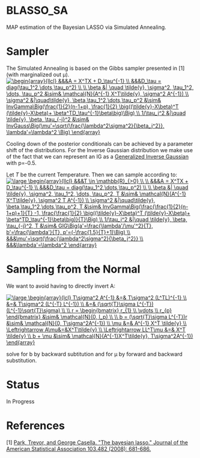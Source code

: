 # BLASSO_SA
MAP estimation of the Bayesian LASSO via Simulated Annealing.

# Sampler
The Simulated Annealing is based on the Gibbs sampler presented in [1] (with marginalized out &#956;).
<a href="https://www.codecogs.com/eqnedit.php?latex=\begin{array}{llcl}&space;&&&A&space;=&space;X^TX&space;&plus;&space;D_\tau^{-1}&space;\\&space;&&&D_\tau&space;=&space;diag(\tau_1^2,\dots,\tau_p^2)&space;\\&space;\\&space;\beta&space;&|&space;\quad&space;\tilde{y},&space;\sigma^2,&space;\tau_1^2,&space;\dots,&space;\tau_p^2&space;&\sim&&space;\mathcal{N}(A^{-1}&space;X^T\tilde{y},&space;\sigma^2&space;A^{-1})&space;\\&space;\sigma^2&space;&|\quad\tilde{y},&space;\beta,\tau_1^2,\dots,\tau_p^2&space;&\sim&&space;InvGamma\Big(\frac{1}{2}(n-1&plus;p),&space;\frac{1}{2}&space;\big((\tilde{y}-X\beta)^T&space;(\tilde{y}-X\beta)&plus;&space;\beta^TD_\tau^{-1}\beta\big)\Big)&space;\\&space;1/\tau_j^2&space;&|\quad&space;\tilde{y},&space;\beta,&space;\tau_{-j}^2&space;&\sim&&space;InvGauss\Big(\mu'=\sqrt{\frac{\lambda^2\sigma^2}{\beta_j^2}},&space;\lambda'=\lambda^2&space;\Big)&space;\end{array}" target="_blank"><img src="https://latex.codecogs.com/gif.latex?\begin{array}{llcl}&space;&&&A&space;=&space;X^TX&space;&plus;&space;D_\tau^{-1}&space;\\&space;&&&D_\tau&space;=&space;diag(\tau_1^2,\dots,\tau_p^2)&space;\\&space;\\&space;\beta&space;&|&space;\quad&space;\tilde{y},&space;\sigma^2,&space;\tau_1^2,&space;\dots,&space;\tau_p^2&space;&\sim&&space;\mathcal{N}(A^{-1}&space;X^T\tilde{y},&space;\sigma^2&space;A^{-1})&space;\\&space;\sigma^2&space;&|\quad\tilde{y},&space;\beta,\tau_1^2,\dots,\tau_p^2&space;&\sim&&space;InvGamma\Big(\frac{1}{2}(n-1&plus;p),&space;\frac{1}{2}&space;\big((\tilde{y}-X\beta)^T&space;(\tilde{y}-X\beta)&plus;&space;\beta^TD_\tau^{-1}\beta\big)\Big)&space;\\&space;1/\tau_j^2&space;&|\quad&space;\tilde{y},&space;\beta,&space;\tau_{-j}^2&space;&\sim&&space;InvGauss\Big(\mu'=\sqrt{\frac{\lambda^2\sigma^2}{\beta_j^2}},&space;\lambda'=\lambda^2&space;\Big)&space;\end{array}" title="\begin{array}{llcl} &&&A = X^TX + D_\tau^{-1} \\ &&&D_\tau = diag(\tau_1^2,\dots,\tau_p^2) \\ \\ \beta &| \quad \tilde{y}, \sigma^2, \tau_1^2, \dots, \tau_p^2 &\sim& \mathcal{N}(A^{-1} X^T\tilde{y}, \sigma^2 A^{-1}) \\ \sigma^2 &|\quad\tilde{y}, \beta,\tau_1^2,\dots,\tau_p^2 &\sim& InvGamma\Big(\frac{1}{2}(n-1+p), \frac{1}{2} \big((\tilde{y}-X\beta)^T (\tilde{y}-X\beta)+ \beta^TD_\tau^{-1}\beta\big)\Big) \\ 1/\tau_j^2 &|\quad \tilde{y}, \beta, \tau_{-j}^2 &\sim& InvGauss\Big(\mu'=\sqrt{\frac{\lambda^2\sigma^2}{\beta_j^2}}, \lambda'=\lambda^2 \Big) \end{array}" /></a>

Cooling down of the posterior conditionals can be achieved by a parameter shift of the distributions. For the Inverse Gaussian distribution we make use of the fact that we can represent an IG as a <a href="https://en.wikipedia.org/wiki/Generalized_inverse_Gaussian_distribution">Generalized Inverse Gaussian</a>
with p=-0.5.

Let <i>T</i> be the current Temperature. Then we can sample according to:
<a href="https://www.codecogs.com/eqnedit.php?latex=\large&space;\begin{array}{llcl}&space;&&&T&space;\in&space;\mathbb{R}_{>0}&space;\\&space;\\&space;&&&A&space;=&space;X^TX&space;&plus;&space;D_\tau^{-1}&space;\\&space;&&&D_\tau&space;=&space;diag(\tau_1^2,\dots,\tau_p^2)&space;\\&space;\\&space;\beta&space;&|&space;\quad&space;\tilde{y},&space;\sigma^2,&space;\tau_1^2,&space;\dots,&space;\tau_p^2,&space;T&space;&\sim&&space;\mathcal{N}(A^{-1}&space;X^T\tilde{y},&space;\sigma^2&space;T&space;A^{-1})&space;\\&space;\sigma^2&space;&|\quad\tilde{y},&space;\beta,\tau_1^2,\dots,\tau_p^2,&space;T&space;&\sim&&space;InvGamma\Big(\frac{\frac{1}{2}(n-1&plus;p)&plus;1}{T}&space;-1,&space;\frac{\frac{1}{2}&space;\big((\tilde{y}-X\beta)^T&space;(\tilde{y}-X\beta)&plus;&space;\beta^TD_\tau^{-1}\beta\big)}{T}\Big)&space;\\&space;1/\tau_j^2&space;&|\quad&space;\tilde{y},&space;\beta,&space;\tau_{-j}^2,&space;T&space;&\sim&&space;GIG\Big(a'=\frac{\lambda'/\mu'^2}{T},&space;b'=\frac{\lambda'}{T},&space;p'=(-\frac{1.5}{T}&plus;1)\Big)&space;\\&space;&&&\mu'=\sqrt{\frac{\lambda^2\sigma^2}{\beta_j^2}}&space;\\&space;&&&\lambda'=\lambda^2&space;\end{array}" target="_blank"><img src="https://latex.codecogs.com/gif.latex?\large&space;\begin{array}{llcl}&space;&&&T&space;\in&space;\mathbb{R}_{>0}&space;\\&space;\\&space;&&&A&space;=&space;X^TX&space;&plus;&space;D_\tau^{-1}&space;\\&space;&&&D_\tau&space;=&space;diag(\tau_1^2,\dots,\tau_p^2)&space;\\&space;\\&space;\beta&space;&|&space;\quad&space;\tilde{y},&space;\sigma^2,&space;\tau_1^2,&space;\dots,&space;\tau_p^2,&space;T&space;&\sim&&space;\mathcal{N}(A^{-1}&space;X^T\tilde{y},&space;\sigma^2&space;T&space;A^{-1})&space;\\&space;\sigma^2&space;&|\quad\tilde{y},&space;\beta,\tau_1^2,\dots,\tau_p^2,&space;T&space;&\sim&&space;InvGamma\Big(\frac{\frac{1}{2}(n-1&plus;p)&plus;1}{T}&space;-1,&space;\frac{\frac{1}{2}&space;\big((\tilde{y}-X\beta)^T&space;(\tilde{y}-X\beta)&plus;&space;\beta^TD_\tau^{-1}\beta\big)}{T}\Big)&space;\\&space;1/\tau_j^2&space;&|\quad&space;\tilde{y},&space;\beta,&space;\tau_{-j}^2,&space;T&space;&\sim&&space;GIG\Big(a'=\frac{\lambda'/\mu'^2}{T},&space;b'=\frac{\lambda'}{T},&space;p'=(-\frac{1.5}{T}&plus;1)\Big)&space;\\&space;&&&\mu'=\sqrt{\frac{\lambda^2\sigma^2}{\beta_j^2}}&space;\\&space;&&&\lambda'=\lambda^2&space;\end{array}" title="\large \begin{array}{llcl} &&&T \in \mathbb{R}_{>0} \\ \\ &&&A = X^TX + D_\tau^{-1} \\ &&&D_\tau = diag(\tau_1^2,\dots,\tau_p^2) \\ \\ \beta &| \quad \tilde{y}, \sigma^2, \tau_1^2, \dots, \tau_p^2, T &\sim& \mathcal{N}(A^{-1} X^T\tilde{y}, \sigma^2 T A^{-1}) \\ \sigma^2 &|\quad\tilde{y}, \beta,\tau_1^2,\dots,\tau_p^2, T &\sim& InvGamma\Big(\frac{\frac{1}{2}(n-1+p)+1}{T} -1, \frac{\frac{1}{2} \big((\tilde{y}-X\beta)^T (\tilde{y}-X\beta)+ \beta^TD_\tau^{-1}\beta\big)}{T}\Big) \\ 1/\tau_j^2 &|\quad \tilde{y}, \beta, \tau_{-j}^2, T &\sim& GIG\Big(a'=\frac{\lambda'/\mu'^2}{T}, b'=\frac{\lambda'}{T}, p'=(-\frac{1.5}{T}+1)\Big) \\ &&&\mu'=\sqrt{\frac{\lambda^2\sigma^2}{\beta_j^2}} \\ &&&\lambda'=\lambda^2 \end{array}" /></a>


# Sampling from the Normal
We want to avoid having to directly invert A:

<a href="https://www.codecogs.com/eqnedit.php?latex=\large&space;\begin{array}{lcl}&space;T\sigma^2&space;A^{-1}&space;&=&&space;T\sigma^2&space;(L^TL)^{-1}&space;\\&space;&=&&space;T\sigma^2&space;(L^{-T}&space;L^{-1})&space;\\&space;&=&&space;(\sqrt{T}\sigma&space;L^{-T})&space;(L^{-1}\sqrt{T}\sigma)&space;\\&space;\\&space;r&space;=&space;\begin{bmatrix}&space;r_{1}&space;\\&space;\vdots&space;\\&space;r_{p}&space;\end{bmatrix}&space;&\sim&&space;\mathcal{N}(0,&space;I_p)&space;\\&space;\\&space;b&space;=&space;(\sqrt{T}\sigma&space;L^{-T})r&space;&\sim&&space;\mathcal{N}(0,&space;T\sigma^2A^{-1})&space;\\&space;\mu&space;&=&&space;A^{-1}&space;X^T&space;\tilde{y}&space;\\&space;\Leftrightarrow&space;A\mu&=&X^T\tilde{y}&space;\\&space;\Leftrightarrow&space;LL^T\mu&space;&=&&space;X^T&space;\tilde{y}&space;\\&space;b&space;&plus;&space;\mu&space;&\sim&&space;\mathcal{N}(A^{-1}X^T\tilde{y},&space;T\sigma^2A^{-1})&space;\end{array}" target="_blank"><img src="https://latex.codecogs.com/gif.latex?\large&space;\begin{array}{lcl}&space;T\sigma^2&space;A^{-1}&space;&=&&space;T\sigma^2&space;(L^TL)^{-1}&space;\\&space;&=&&space;T\sigma^2&space;(L^{-T}&space;L^{-1})&space;\\&space;&=&&space;(\sqrt{T}\sigma&space;L^{-T})&space;(L^{-1}\sqrt{T}\sigma)&space;\\&space;\\&space;r&space;=&space;\begin{bmatrix}&space;r_{1}&space;\\&space;\vdots&space;\\&space;r_{p}&space;\end{bmatrix}&space;&\sim&&space;\mathcal{N}(0,&space;I_p)&space;\\&space;\\&space;b&space;=&space;(\sqrt{T}\sigma&space;L^{-T})r&space;&\sim&&space;\mathcal{N}(0,&space;T\sigma^2A^{-1})&space;\\&space;\mu&space;&=&&space;A^{-1}&space;X^T&space;\tilde{y}&space;\\&space;\Leftrightarrow&space;A\mu&=&X^T\tilde{y}&space;\\&space;\Leftrightarrow&space;LL^T\mu&space;&=&&space;X^T&space;\tilde{y}&space;\\&space;b&space;&plus;&space;\mu&space;&\sim&&space;\mathcal{N}(A^{-1}X^T\tilde{y},&space;T\sigma^2A^{-1})&space;\end{array}" title="\large \begin{array}{lcl} T\sigma^2 A^{-1} &=& T\sigma^2 (L^TL)^{-1} \\ &=& T\sigma^2 (L^{-T} L^{-1}) \\ &=& (\sqrt{T}\sigma L^{-T}) (L^{-1}\sqrt{T}\sigma) \\ \\ r = \begin{bmatrix} r_{1} \\ \vdots \\ r_{p} \end{bmatrix} &\sim& \mathcal{N}(0, I_p) \\ \\ b = (\sqrt{T}\sigma L^{-T})r &\sim& \mathcal{N}(0, T\sigma^2A^{-1}) \\ \mu &=& A^{-1} X^T \tilde{y} \\ \Leftrightarrow A\mu&=&X^T\tilde{y} \\ \Leftrightarrow LL^T\mu &=& X^T \tilde{y} \\ b + \mu &\sim& \mathcal{N}(A^{-1}X^T\tilde{y}, T\sigma^2A^{-1}) \end{array}" /></a>

solve for b by backward subtitution and for &#956; by forward and backward substitution.

# Status
In Progress

# References

[1] <a href="https://www.tandfonline.com/doi/abs/10.1198/016214508000000337">Park, Trevor, and George Casella. "The bayesian lasso." Journal of the American Statistical Association 103.482 (2008): 681-686.</a>
